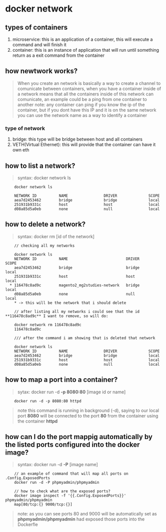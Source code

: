 # docker network

## types of containers
1. microservice: this is an application of a container, this will execute a command and will finish it
2. container: this is an instance of application that will run until something return as a exit command from the container


## how newtwork works?
> When you create an network is basically a way to create a channel to comunicate between containers, when you have a container inside of a network means that all the containers inside of this network can comunicate, an example could be a ping from one container to another
> note: any container can ping if you know the ip of the container, but if you dont have this IP and it is on the same network you can use the network name as a way to identify a container

### type of network
1. bridge: this type will be bridge between host and all containers
2. VETH(Virtual Ethernet): this will provide that the container can have it own eth

## how to list a network?
> syntax: docker network ls
```
	docker network ls
	
	NETWORK ID          NAME                DRIVER              SCOPE
	aea7d2453462        bridge              bridge              local
	251931b9331c        host                host                local
	d08a85d5a0eb        none                null                local
```

## how to delete a network?
> syntax: docker rm [id of the network]

```
	// checking all my networks

	docker network ls
	NETWORK ID          NAME                          DRIVER              SCOPE
	aea7d2453462        bridge                        bridge              local
	251931b9331c        host                          host                local
  *	116478c8ad9c        magento2_mg2studies-network   bridge              local
	d08a85d5a0eb        none                          null                local
	* -> this will be the network that i should delete

	// after listing all my networks i could see that the id **116478c8ad9c** I want to remove, so will do:
	
	docker network rm 116478c8ad9c
	116478c8ad9c

	/// after the command i am showing that is deleted that network

	docker network ls
	NETWORK ID          NAME                DRIVER              SCOPE
	aea7d2453462        bridge              bridge              local
	251931b9331c        host                host                local
	d08a85d5a0eb        none                null                local

```

## how to map a port into a container?
> sytax: docker run -d **-p 8080:80** [image id or name]
```
	docker run -d -p 8080:80 httpd
```
> note this command is running in background (-d), saying to our local port **8080** will be connected to the port **80** from the container using the container **httpd**

## how can I do the port mappig automatically by the listed ports configured into the docker image?
> syntax: docker run -d **-P** [image name]
```
	// an example of command that will map all ports on .Config.ExposedPorts
	docker run -d -P phpmyadmin/phpmyadmin

	// how to check what are the exposed ports?
	docker image inspect -f '{{.Config.ExposedPorts}}' phpmyadmin/phpmyadmin
	map[80/tcp:{} 9000/tcp:{}]
```
> note: as you can see ports 80 and 9000 will be automatically set as **phpmyadmin/phpmyadmin** had exposed those ports into the Dockerfle

